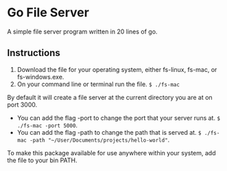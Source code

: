 # Go File Server
A simple file server program written in 20 lines of go.

## Instructions

  1. Download the file for your operating system, either fs-linux, fs-mac, or fs-windows.exe.
  2. On your command line or terminal run the file. `$ ./fs-mac`

By default it will create a file server at the current directory you are at on port 3000.

* You can add the flag -port to change the port that your server runs at. `$ ./fs-mac -port 5000`.
* You can add the flag -path to change the path that is served at.
  `$ ./fs-mac -path "~/User/Documents/projects/hello-world"`.

To make this package available for use anywhere within your system, add the file to your bin PATH.
